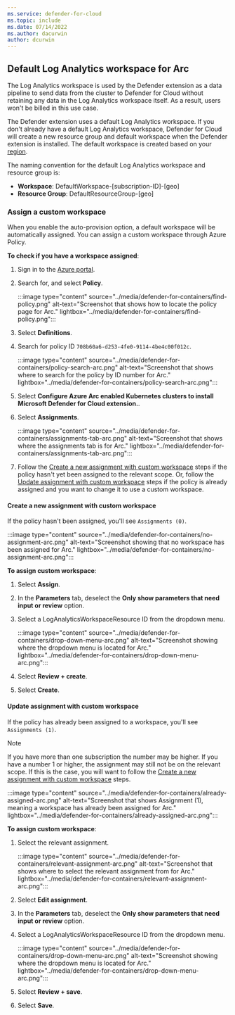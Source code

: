 ```yaml
---
ms.service: defender-for-cloud
ms.topic: include
ms.date: 07/14/2022
ms.author: dacurwin
author: dcurwin
---
```


## Default Log Analytics workspace for Arc

The Log Analytics workspace is used by the Defender extension as a data pipeline to send data from the cluster to Defender for Cloud without retaining any data in the Log Analytics workspace itself. As a result, users won't be billed in this use case.

The Defender extension uses a default Log Analytics workspace. If you don't already have a default Log Analytics workspace, Defender for Cloud will create a new resource group and default workspace when the Defender extension is installed. The default workspace is created based on your [region](../faq-data-collection-agents.yml).

The naming convention for the default Log Analytics workspace and resource group is:
- **Workspace**: DefaultWorkspace-\[subscription-ID]-\[geo]
- **Resource Group**: DefaultResourceGroup-\[geo]

### Assign a custom workspace

When you enable the auto-provision option, a default workspace will be automatically assigned. You can assign a custom workspace through Azure Policy.

**To check if you have a workspace assigned**:

1. Sign in to the [Azure portal](https://portal.azure.com). 

1. Search for, and select **Policy**.

    :::image type="content" source="../media/defender-for-containers/find-policy.png" alt-text="Screenshot that shows how to locate the policy page for Arc." lightbox="../media/defender-for-containers/find-policy.png":::

1. Select **Definitions**.

1. Search for policy ID `708b60a6-d253-4fe0-9114-4be4c00f012c`.

    :::image type="content" source="../media/defender-for-containers/policy-search-arc.png" alt-text="Screenshot that shows where to search for the policy by ID number for Arc." lightbox="../media/defender-for-containers/policy-search-arc.png":::

1. Select **Configure Azure Arc enabled Kubernetes clusters to install Microsoft Defender for Cloud extension.**.

1. Select **Assignments**.

    :::image type="content" source="../media/defender-for-containers/assignments-tab-arc.png" alt-text="Screenshot that shows where the assignments tab is for Arc." lightbox="../media/defender-for-containers/assignments-tab-arc.png":::

1. Follow the [Create a new assignment with custom workspace](#create-a-new-assignment-with-custom-workspace) steps if the policy hasn't yet been assigned to the relevant scope. Or, follow the [Update assignment with custom workspace](#update-assignment-with-custom-workspace) steps if the policy is already assigned and you want to change it to use a custom workspace.

#### Create a new assignment with custom workspace 

If the policy hasn't been assigned, you'll see `Assignments (0)`.

:::image type="content" source="../media/defender-for-containers/no-assignment-arc.png" alt-text="Screenshot showing that no workspace has been assigned for Arc." lightbox="../media/defender-for-containers/no-assignment-arc.png":::

**To assign custom workspace**:

1. Select **Assign**.

1. In the **Parameters** tab, deselect the **Only show parameters that need input or review** option.

1. Select a LogAnalyticsWorkspaceResource ID from the dropdown menu.

   :::image type="content" source="../media/defender-for-containers/drop-down-menu-arc.png" alt-text="Screenshot showing where the dropdown menu is located for Arc." lightbox="../media/defender-for-containers/drop-down-menu-arc.png"::: 

1. Select **Review + create**.

1. Select **Create**.

#### Update assignment with custom workspace 

If the policy has already been assigned to a workspace, you'll see `Assignments (1)`. 

> [!NOTE]
> If you have more than one subscription the number may be higher. If you have a number 1 or higher, the assignment may still not be on the relevant scope. If this is the case, you will want to follow the [Create a new assignment with custom workspace](#create-a-new-assignment-with-custom-workspace) steps.

:::image type="content" source="../media/defender-for-containers/already-assigned-arc.png" alt-text="Screenshot that shows Assignment (1), meaning a workspace has already been assigned for Arc." lightbox="../media/defender-for-containers/already-assigned-arc.png":::

**To assign custom workspace**:

1. Select the relevant assignment.

    :::image type="content" source="../media/defender-for-containers/relevant-assignment-arc.png" alt-text="Screenshot that shows where to select the relevant assignment from for Arc." lightbox="../media/defender-for-containers/relevant-assignment-arc.png":::

1. Select **Edit assignment**.

1. In the **Parameters** tab, deselect the **Only show parameters that need input or review** option.

1. Select a LogAnalyticsWorkspaceResource ID from the dropdown menu.

   :::image type="content" source="../media/defender-for-containers/drop-down-menu-arc.png" alt-text="Screenshot showing where the dropdown menu is located for Arc." lightbox="../media/defender-for-containers/drop-down-menu-arc.png"::: 

1. Select **Review + save**.

1. Select **Save**.
